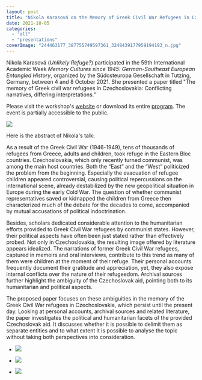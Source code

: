 ```yaml
---
layout: post
title: "Nikola Karasová on the Memory of Greek Civil War Refugees in Czechoslovakia"
date: 2021-10-05
categories: 
  - "all"
  - "presentations"
coverImage: "244463177_387755749597361_3248439177959194193_n.jpg"
---
```


Nikola Karasová (_Unlikely Refuge?_) participated in the 59th International Academic Week _Memory Cultures since 1945: German-Southeast European Entangled History_, organized by the Südosteuropa Gesellschaft in Tutzing, Germany, between 4 and 8 October 2021. She presented a paper titled "The memory of Greek civil war refugees in Czechoslovakia: Conflicting narratives, differing interpretations."

Please visit the workshop's [website](https://www.sogde.org/de/events/59th-international-academic-week/) or download its entire [program](https://www.unlikely-refuge.eu/wp-content/uploads/2021/10/Program_59th-International-Academic-Week-2021.pdf). The event is partially accessible to the public.

![](../../../../assets/images/presentation-Tutzing.png)

Here is the abstract of Nikola's talk:

As a result of the Greek Civil War (1946-1949), tens of thousands of refugees from Greece, adults and children, took refuge in the Eastern Bloc countries. Czechoslovakia, which only recently turned communist, was among the main host countries. Both the “East” and the “West” politicized the problem from the beginning. Especially the evacuation of refugee children appeared controversial, causing political repercussions on the international scene, already destabilized by the new geopolitical situation in Europe during the early Cold War. The question of whether communist representatives saved or kidnapped the children from Greece then characterized much of the debate for the decades to come, accompanied by mutual accusations of political indoctrination.

Besides, scholars dedicated considerable attention to the humanitarian efforts provided to Greek Civil War refugees by communist states. However, their political aspects have often been just stated rather than effectively probed. Not only in Czechoslovakia, the resulting image offered by literature appears idealized. The narrations of former Greek Civil War refugees, captured in memoirs and oral interviews, contribute to this trend as many of them were children at the moment of their refuge. Their personal accounts frequently document their gratitude and appreciation, yet, they also expose internal conflicts over the nature of their refugeedom. Archival sources further highlight the ambiguity of the Czechoslovak aid, pointing both to its humanitarian and political aspects.

The proposed paper focuses on these ambiguities in the memory of the Greek Civil War refugees in Czechoslovakia, which persist until the present day. Looking at personal accounts, archival sources and related literature, the paper investigates the political and humanitarian facets of the provided Czechoslovak aid. It discusses whether it is possible to delimit them as separate entities and to what extent it is possible to analyse the topic without taking both perspectives into consideration.

- ![](../../../../assets/images/2im.jpg)
    
- ![](../../../../assets/images/3im.jpg)
    
- ![](../../../../assets/images/4im.jpg)
